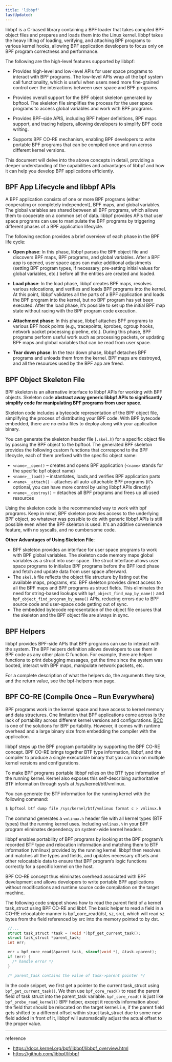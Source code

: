 ```yaml
---
title: 'libbpf'
lastUpdated: 
---
```

libbpf is a C-based library containing a BPF loader that takes compiled BPF object files and prepares and loads them into the Linux kernel. libbpf takes the heavy lifting of loading, verifying, and attaching BPF programs to various kernel hooks, allowing BPF application developers to focus only on BPF program correctness and performance.

The following are the high-level features supported by libbpf:

- Provides high-level and low-level APIs for user space programs to interact with BPF programs. The low-level APIs wrap all the bpf system call functionality, which is useful when users need more fine-grained control over the interactions between user space and BPF programs.

- Provides overall support for the BPF object skeleton generated by bpftool. The skeleton file simplifies the process for the user space programs to access global variables and work with BPF programs.

- Provides BPF-side APIS, including BPF helper definitions, BPF maps support, and tracing helpers, allowing developers to simplify BPF code writing.

- Supports BPF CO-RE mechanism, enabling BPF developers to write portable BPF programs that can be compiled once and run across different kernel versions.

This document will delve into the above concepts in detail, providing a deeper understanding of the capabilities and advantages of libbpf and how it can help you develop BPF applications efficiently.

## BPF App Lifecycle and libbpf APIs

A BPF application consists of one or more BPF programs (either cooperating or completely independent), BPF maps, and global variables. The global variables are shared between all BPF programs, which allows them to cooperate on a common set of data. libbpf provides APIs that user space programs can use to manipulate the BPF programs by triggering different phases of a BPF application lifecycle.

The following section provides a brief overview of each phase in the BPF life cycle:

- **Open phase**: In this phase, libbpf parses the BPF object file and discovers BPF maps, BPF programs, and global variables. After a BPF app is opened, user space apps can make additional adjustments (setting BPF program types, if necessary; pre-setting initial values for global variables, etc.) before all the entities are created and loaded.

- **Load phase**: In the load phase, libbpf creates BPF maps, resolves various relocations, and verifies and loads BPF programs into the kernel. At this point, libbpf validates all the parts of a BPF application and loads the BPF program into the kernel, but no BPF program has yet been executed. After the load phase, it’s possible to set up the initial BPF map state without racing with the BPF program code execution.

- **Attachment phase**: In this phase, libbpf attaches BPF programs to various BPF hook points (e.g., tracepoints, kprobes, cgroup hooks, network packet processing pipeline, etc.). During this phase, BPF programs perform useful work such as processing packets, or updating BPF maps and global variables that can be read from user space.

- **Tear down phase**: In the tear down phase, libbpf detaches BPF programs and unloads them from the kernel. BPF maps are destroyed, and all the resources used by the BPF app are freed.

## BPF Object Skeleton File

BPF skeleton is an alternative interface to libbpf APIs for working with BPF objects. Skeleton code **abstract away generic libbpf APIs to significantly simplify code for manipulating BPF programs from user space**. 

Skeleton code includes a bytecode representation of the BPF object file, simplifying the process of distributing your BPF code. With BPF bytecode embedded, there are no extra files to deploy along with your application binary.

You can generate the skeleton header file (`.skel.h`) for a specific object file by passing the BPF object to the bpftool. The generated BPF skeleton provides the following custom functions that correspond to the BPF lifecycle, each of them prefixed with the specific object name:

- `<name>__open()` – creates and opens BPF application (<`name>` stands for the specific bpf object name)
- `<name>__load()` – instantiates, loads,and verifies BPF application parts
- `<name>__attach()` – attaches all auto-attachable BPF programs (it’s optional, you can have more control by using libbpf APIs directly)
- `<name>__destroy()` – detaches all BPF programs and frees up all used resources

Using the skeleton code is the recommended way to work with bpf programs. Keep in mind, BPF skeleton provides access to the underlying BPF object, so whatever was possible to do with generic libbpf APIs is still possible even when the BPF skeleton is used. It's an additive convenience feature, with no syscalls, and no cumbersome code.

**Other Advantages of Using Skeleton File**:
- BPF skeleton provides an interface for user space programs to work with BPF global variables. The skeleton code memory maps global variables as a struct into user space. The struct interface allows user space programs to initialize BPF programs before the BPF load phase and fetch and update data from user space afterward.
- The `skel.h` file reflects the object file structure by listing out the available maps, programs, etc. BPF skeleton provides direct access to all the BPF maps and BPF programs as struct fields. This eliminates the need for string-based lookups with `bpf_object_find_map_by_name()` and `bpf_object_find_program_by_name()` APIs, reducing errors due to BPF source code and user-space code getting out of sync.
- The embedded bytecode representation of the object file ensures that the skeleton and the BPF object file are always in sync.

## BPF Helpers

libbpf provides BPF-side APIs that BPF programs can use to interact with the system. The BPF helpers definition allows developers to use them in BPF code as any other plain C function. For example, there are helper functions to print debugging messages, get the time since the system was booted, interact with BPF maps, manipulate network packets, etc.

For a complete description of what the helpers do, the arguments they take, and the return value, see the bpf-helpers man page.

## BPF CO-RE (Compile Once – Run Everywhere)

BPF programs work in the kernel space and have access to kernel memory and data structures. One limitation that BPF applications come across is the lack of portability across different kernel versions and configurations. [BCC](https://github.com/iovisor/bcc/) is one of the solutions for BPF portability. However, it comes with runtime overhead and a large binary size from embedding the compiler with the application.

libbpf steps up the BPF program portability by supporting the BPF CO-RE concept. BPF CO-RE brings together BTF type information, libbpf, and the compiler to produce a single executable binary that you can run on multiple kernel versions and configurations.

To make BPF programs portable libbpf relies on the BTF type information of the running kernel. Kernel also exposes this self-describing authoritative BTF information through sysfs at /sys/kernel/btf/vmlinux.

You can generate the BTF information for the running kernel with the following command:

```bash
$ bpftool btf dump file /sys/kernel/btf/vmlinux format c > vmlinux.h
```

The command generates a `vmlinux.h` header file with all kernel types (BTF types) that the running kernel uses. Including `vmlinux.h` in your BPF program eliminates dependency on system-wide kernel headers.

libbpf enables portability of BPF programs by looking at the BPF program’s recorded BTF type and relocation information and matching them to BTF information (vmlinux) provided by the running kernel. libbpf then resolves and matches all the types and fields, and updates necessary offsets and other relocatable data to ensure that BPF program’s logic functions correctly for a specific kernel on the host. 

BPF CO-RE concept thus eliminates overhead associated with BPF development and allows developers to write portable BPF applications without modifications and runtime source code compilation on the target machine.

The following code snippet shows how to read the parent field of a kernel task_struct using BPF CO-RE and libbf. The basic helper to read a field in a CO-RE relocatable manner is bpf_core_read(dst, sz, src), which will read sz bytes from the field referenced by src into the memory pointed to by dst.

```c
 //...
 struct task_struct *task = (void *)bpf_get_current_task();
 struct task_struct *parent_task;
 int err;

 err = bpf_core_read(&parent_task, sizeof(void *), &task->parent);
 if (err) {
   /* handle error */
 }

 /* parent_task contains the value of task->parent pointer */
```

In the code snippet, we first get a pointer to the current task_struct using `bpf_get_current_task()`. We then use `bpf_core_read()` to read the parent field of task struct into the parent_task variable. `bpf_core_read()` is just like `bpf_probe_read_kernel()` BPF helper, except it records information about the field that should be relocated on the target kernel. i.e, if the parent field gets shifted to a different offset within struct task_struct due to some new field added in front of it, libbpf will automatically adjust the actual offset to the proper value.

---
reference
- https://docs.kernel.org/bpf/libbpf/libbpf_overview.html
- https://github.com/libbpf/libbpf

